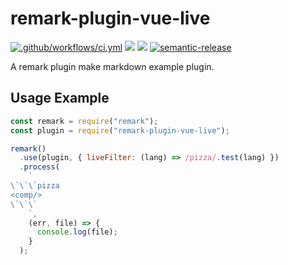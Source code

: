 # remark-plugin-vue-live

[![.github/workflows/ci.yml](https://github.com/vue-styleguidist/remark-plugin-vue-live/actions/workflows/ci.yml/badge.svg)](https://github.com/vue-styleguidist/remark-plugin-vue-live/actions/workflows/ci.yml)
[![](https://img.shields.io/npm/v/remark-plugin-vue-live.svg)](https://www.npmjs.com/package/remark-plugin-vue-live) [![](https://img.shields.io/npm/dw/remark-plugin-vue-live.svg)](https://www.npmjs.com/package/remark-plugin-vue-live)
[![semantic-release](https://img.shields.io/badge/%20%20%F0%9F%93%A6%F0%9F%9A%80-semantic--release-e10079.svg)](https://github.com/semantic-release/semantic-release)

A remark plugin make markdown example plugin.

## Usage Example

```js
const remark = require("remark");
const plugin = require("remark-plugin-vue-live");

remark()
  .use(plugin, { liveFilter: (lang) => /pizza/.test(lang) })
  .process(
    `
\`\`\`pizza
<comp/>
\`\`\`
    `,
    (err, file) => {
      console.log(file);
    }
  );
```
